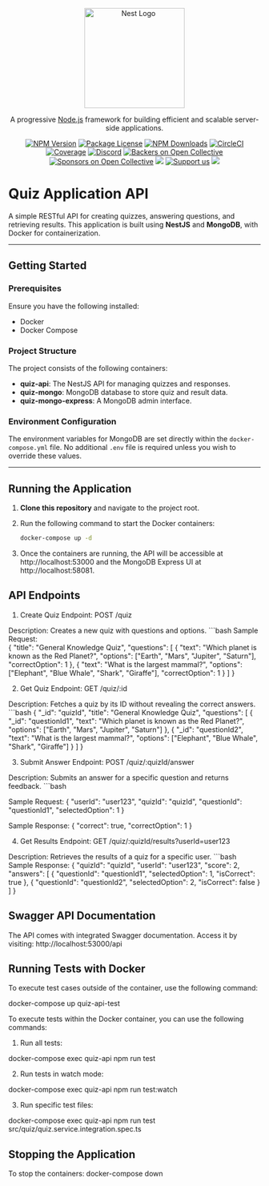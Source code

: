 <p align="center">
  <a href="http://nestjs.com/" target="blank"><img src="https://nestjs.com/img/logo-small.svg" width="200" alt="Nest Logo" /></a>
</p>

[circleci-image]: https://img.shields.io/circleci/build/github/nestjs/nest/master?token=abc123def456
[circleci-url]: https://circleci.com/gh/nestjs/nest

  <p align="center">A progressive <a href="http://nodejs.org" target="_blank">Node.js</a> framework for building efficient and scalable server-side applications.</p>
    <p align="center">
<a href="https://www.npmjs.com/~nestjscore" target="_blank"><img src="https://img.shields.io/npm/v/@nestjs/core.svg" alt="NPM Version" /></a>
<a href="https://www.npmjs.com/~nestjscore" target="_blank"><img src="https://img.shields.io/npm/l/@nestjs/core.svg" alt="Package License" /></a>
<a href="https://www.npmjs.com/~nestjscore" target="_blank"><img src="https://img.shields.io/npm/dm/@nestjs/common.svg" alt="NPM Downloads" /></a>
<a href="https://circleci.com/gh/nestjs/nest" target="_blank"><img src="https://img.shields.io/circleci/build/github/nestjs/nest/master" alt="CircleCI" /></a>
<a href="https://coveralls.io/github/nestjs/nest?branch=master" target="_blank"><img src="https://coveralls.io/repos/github/nestjs/nest/badge.svg?branch=master#9" alt="Coverage" /></a>
<a href="https://discord.gg/G7Qnnhy" target="_blank"><img src="https://img.shields.io/badge/discord-online-brightgreen.svg" alt="Discord"/></a>
<a href="https://opencollective.com/nest#backer" target="_blank"><img src="https://opencollective.com/nest/backers/badge.svg" alt="Backers on Open Collective" /></a>
<a href="https://opencollective.com/nest#sponsor" target="_blank"><img src="https://opencollective.com/nest/sponsors/badge.svg" alt="Sponsors on Open Collective" /></a>
  <a href="https://paypal.me/kamilmysliwiec" target="_blank"><img src="https://img.shields.io/badge/Donate-PayPal-ff3f59.svg"/></a>
    <a href="https://opencollective.com/nest#sponsor"  target="_blank"><img src="https://img.shields.io/badge/Support%20us-Open%20Collective-41B883.svg" alt="Support us"></a>
  <a href="https://twitter.com/nestframework" target="_blank"><img src="https://img.shields.io/twitter/follow/nestframework.svg?style=social&label=Follow"></a>
</p>
  <!--[![Backers on Open Collective](https://opencollective.com/nest/backers/badge.svg)](https://opencollective.com/nest#backer)
  [![Sponsors on Open Collective](https://opencollective.com/nest/sponsors/badge.svg)](https://opencollective.com/nest#sponsor)-->



# Quiz Application API

A simple RESTful API for creating quizzes, answering questions, and retrieving results. This application is built using **NestJS** and **MongoDB**, with Docker for containerization.

---

## Getting Started

### Prerequisites

Ensure you have the following installed:
- Docker
- Docker Compose

### Project Structure

The project consists of the following containers:
- **quiz-api**: The NestJS API for managing quizzes and responses.
- **quiz-mongo**: MongoDB database to store quiz and result data.
- **quiz-mongo-express**: A MongoDB admin interface.

### Environment Configuration

The environment variables for MongoDB are set directly within the `docker-compose.yml` file. No additional `.env` file is required unless you wish to override these values.

---

## Running the Application

1. **Clone this repository** and navigate to the project root.
2. Run the following command to start the Docker containers:

   ```bash
   docker-compose up -d

3. Once the containers are running, the API will be accessible at http://localhost:53000 and the MongoDB Express UI at http://localhost:58081.


## API Endpoints
1. Create Quiz
Endpoint: POST /quiz

Description: Creates a new quiz with questions and options.
    ```bash
Sample Request:  
{
  "title": "General Knowledge Quiz",
  "questions": [
    {
      "text": "Which planet is known as the Red Planet?",
      "options": ["Earth", "Mars", "Jupiter", "Saturn"],
      "correctOption": 1
    },
    {
      "text": "What is the largest mammal?",
      "options": ["Elephant", "Blue Whale", "Shark", "Giraffe"],
      "correctOption": 1
    }
  ]
}

2. Get Quiz
Endpoint: GET /quiz/:id

Description: Fetches a quiz by its ID without revealing the correct answers.
    ```bash
{
  "_id": "quizId",
  "title": "General Knowledge Quiz",
  "questions": [
    {
      "_id": "questionId1",
      "text": "Which planet is known as the Red Planet?",
      "options": ["Earth", "Mars", "Jupiter", "Saturn"]
    },
    {
      "_id": "questionId2",
      "text": "What is the largest mammal?",
      "options": ["Elephant", "Blue Whale", "Shark", "Giraffe"]
    }
  ]
}

3. Submit Answer
Endpoint: POST /quiz/:quizId/answer

Description: Submits an answer for a specific question and returns feedback.
    ```bash

Sample Request:
{
  "userId": "user123",
  "quizId": "quizId",
  "questionId": "questionId1",
  "selectedOption": 1
}

Sample Response:
{
  "correct": true,
  "correctOption": 1
}


4. Get Results
Endpoint: GET /quiz/:quizId/results?userId=user123

Description: Retrieves the results of a quiz for a specific user.
    ```bash
Sample Response:
{
  "quizId": "quizId",
  "userId": "user123",
  "score": 2,
  "answers": [
    {
      "questionId": "questionId1",
      "selectedOption": 1,
      "isCorrect": true
    },
    {
      "questionId": "questionId2",
      "selectedOption": 2,
      "isCorrect": false
    }
  ]
}


## Swagger API Documentation
The API comes with integrated Swagger documentation. Access it by visiting: http://localhost:53000/api

## Running Tests with Docker
To execute test cases outside of the container, use the following command:

  docker-compose up quiz-api-test

To execute tests within the Docker container, you can use the following commands:

1. Run all tests:
   
  docker-compose exec quiz-api npm run test

2. Run tests in watch mode:
  
  docker-compose exec quiz-api npm run test:watch

3. Run specific test files:
  
  docker-compose exec quiz-api npm run test src/quiz/quiz.service.integration.spec.ts

## Stopping the Application
To stop the containers: docker-compose down





